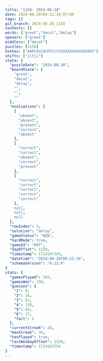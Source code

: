 ```yaml
---
title: "1158: 2024-08-20"
date: 2024-08-20T08:22:34-07:00
tags: []
git_branch: 2024-08-20_1158
contests: []
words: ["great","decal","delay"]
openers: ["great"]
middlers: ["decal"]
puzzles: [1158]
hashes: ["AAPCACCACPCCCCCXXXXXXXXXXXXXXX"]
shifts: ["jltji"]
state: {
  "puzzleDate": "2024-08-20",
  "boardState": [
    "great",
    "decal",
    "delay",
    "",
    "",
    ""
  ],
  "evaluations": [
    [
      "absent",
      "absent",
      "present",
      "correct",
      "absent"
    ],
    [
      "correct",
      "correct",
      "absent",
      "correct",
      "present"
    ],
    [
      "correct",
      "correct",
      "correct",
      "correct",
      "correct"
    ],
    null,
    null,
    null
  ],
  "rowIndex": 3,
  "solution": "delay",
  "gameStatus": "WIN",
  "hardMode": true,
  "gameId": "897",
  "dayOffset": 1158,
  "timestamp": 1724167354,
  "datetime": "2024-08-20T08:22:34",
  "schemaVersion": "0.22.0"
}
stats: {
  "gamesPlayed": 343,
  "gamesWon": 338,
  "guesses": {
    "1": 0,
    "2": 16,
    "3": 81,
    "4": 138,
    "5": 66,
    "6": 37,
    "fail": 5
  },
  "currentStreak": 10,
  "maxStreak": 36,
  "hasPlayed": true,
  "lastWonDayOffset": 1158,
  "timestamp": 1724167354
}
---
```

<!-- more -->
